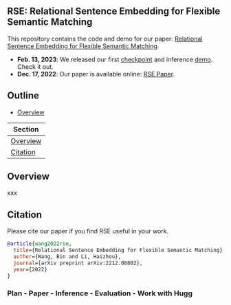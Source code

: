 ## RSE: Relational Sentence Embedding for Flexible Semantic Matching

This repository contains the code and demo for our paper: 
[Relational Sentence Embedding for Flexible Semantic Matching](https://arxiv.org/abs/2212.08802).

- **Feb. 13, 2023**: We released our first [checkpoint](demo/) and inference [demo](demo/). Check it out.
- **Dec. 17, 2022**: Our paper is available online: [RSE Paper](https://arxiv.org/abs/2212.08802).


## Outline


<div align="left">


- [Overview](##Overview)


| Section 
|-|
| [Overview](##Overview)          						| Evluation Tasks               |
| [Citation](##Citation)					     		| Citation Bibliography       	|

</div>



## Overview

xxx

## Citation

Please cite our paper if you find RSE useful in your work.

```bibtex
@article{wang2022rse,
  title={Relational Sentence Embedding for Flexible Semantic Matching},
  author={Wang, Bin and Li, Haizhou},
  journal={arXiv preprint arXiv:2212.08802},
  year={2022}
}
```



### Plan - Paper - Inference - Evaluation - Work with Hugg
